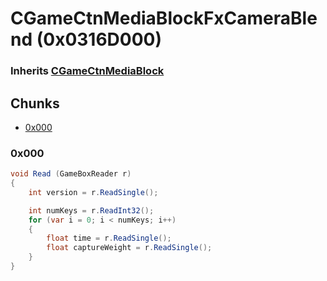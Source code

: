 # CGameCtnMediaBlockFxCameraBlend (0x0316D000)

### Inherits [CGameCtnMediaBlock](CGameCtnMediaBlock.md)

## Chunks

- [0x000](#0x000)

### 0x000

```cs
void Read (GameBoxReader r)
{
    int version = r.ReadSingle();

    int numKeys = r.ReadInt32();
    for (var i = 0; i < numKeys; i++)
    {
        float time = r.ReadSingle();
        float captureWeight = r.ReadSingle();
    }
}
```
